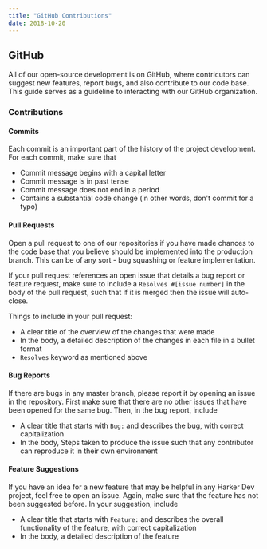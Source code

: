 ```yaml
---
title: "GitHub Contributions"
date: 2018-10-20
---
```


## GitHub

All of our open-source development is on GitHub, where contricutors can suggest new features, report bugs, and also contribute to our code base. This guide serves as a guideline to interacting with our GitHub organization.

### Contributions

#### Commits

Each commit is an important part of the history of the project development. For each commit, make sure that

- Commit message begins with a capital letter
- Commit message is in past tense
- Commit message does not end in a period
- Contains a substantial code change (in other words, don't commit for a typo)

#### Pull Requests

Open a pull request to one of our repositories if you have made chances to the code base that you believe should be implemented into the production branch. This can be of any sort - bug squashing or feature implementation.

If your pull request references an open issue that details a bug report or feature request, make sure to include a `Resolves #[issue number]` in the body of the pull request, such that if it is merged then the issue will auto-close.

Things to include in your pull request:

- A clear title of the overview of the changes that were made
- In the body, a detailed description of the changes in each file in a bullet format
- `Resolves` keyword as mentioned above

#### Bug Reports

If there are bugs in any master branch, please report it by opening an issue in the repository. First make sure that there are no other issues that have been opened for the same bug. Then, in the bug report, include

- A clear title that starts with `Bug:` and describes the bug, with correct capitalization
- In the body, Steps taken to produce the issue such that any contributor can reproduce it in their own environment

#### Feature Suggestions

If you have an idea for a new feature that may be helpful in any Harker Dev project, feel free to open an issue. Again, make sure that the feature has not been suggested before. In your suggestion, include

- A clear title that starts with `Feature:` and describes the overall functionality of the feature, with correct capitalization
- In the body, a detailed description of the feature
